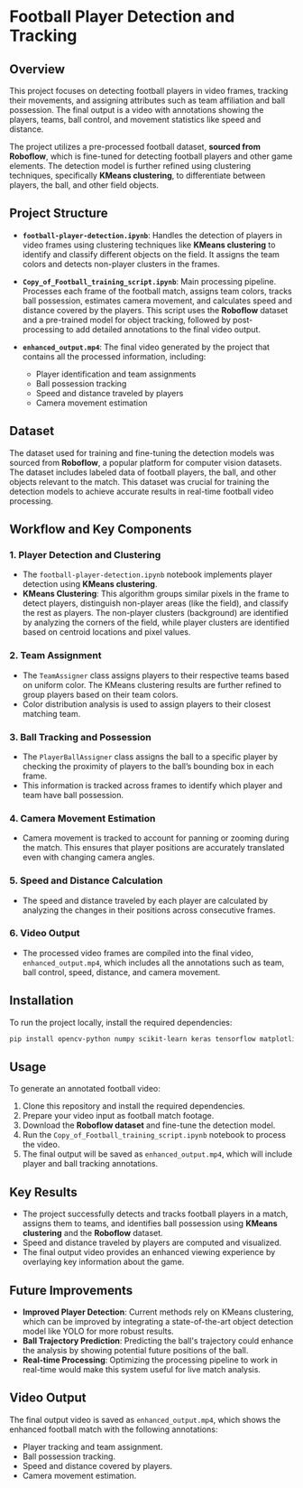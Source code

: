 # Football Player Detection and Tracking

## Overview
This project focuses on detecting football players in video frames, tracking their movements, and assigning attributes such as team affiliation and ball possession. The final output is a video with annotations showing the players, teams, ball control, and movement statistics like speed and distance.

The project utilizes a pre-processed football dataset, **sourced from Roboflow**, which is fine-tuned for detecting football players and other game elements. The detection model is further refined using clustering techniques, specifically **KMeans clustering**, to differentiate between players, the ball, and other field objects.

## Project Structure

- **`football-player-detection.ipynb`**: Handles the detection of players in video frames using clustering techniques like **KMeans clustering** to identify and classify different objects on the field. It assigns the team colors and detects non-player clusters in the frames.
  
- **`Copy_of_Football_training_script.ipynb`**: Main processing pipeline. Processes each frame of the football match, assigns team colors, tracks ball possession, estimates camera movement, and calculates speed and distance covered by the players. This script uses the **Roboflow** dataset and a pre-trained model for object tracking, followed by post-processing to add detailed annotations to the final video output.

- **`enhanced_output.mp4`**: The final video generated by the project that contains all the processed information, including:
  - Player identification and team assignments
  - Ball possession tracking
  - Speed and distance traveled by players
  - Camera movement estimation

## Dataset

The dataset used for training and fine-tuning the detection models was sourced from **Roboflow**, a popular platform for computer vision datasets. The dataset includes labeled data of football players, the ball, and other objects relevant to the match. This dataset was crucial for training the detection models to achieve accurate results in real-time football video processing.

## Workflow and Key Components

### 1. Player Detection and Clustering
- The `football-player-detection.ipynb` notebook implements player detection using **KMeans clustering**.
- **KMeans Clustering**: This algorithm groups similar pixels in the frame to detect players, distinguish non-player areas (like the field), and classify the rest as players. The non-player clusters (background) are identified by analyzing the corners of the field, while player clusters are identified based on centroid locations and pixel values.

### 2. Team Assignment
- The `TeamAssigner` class assigns players to their respective teams based on uniform color. The KMeans clustering results are further refined to group players based on their team colors.
- Color distribution analysis is used to assign players to their closest matching team.

### 3. Ball Tracking and Possession
- The `PlayerBallAssigner` class assigns the ball to a specific player by checking the proximity of players to the ball’s bounding box in each frame.
- This information is tracked across frames to identify which player and team have ball possession.

### 4. Camera Movement Estimation
- Camera movement is tracked to account for panning or zooming during the match. This ensures that player positions are accurately translated even with changing camera angles.

### 5. Speed and Distance Calculation
- The speed and distance traveled by each player are calculated by analyzing the changes in their positions across consecutive frames.

### 6. Video Output
- The processed video frames are compiled into the final video, `enhanced_output.mp4`, which includes all the annotations such as team, ball control, speed, distance, and camera movement.

## Installation

To run the project locally, install the required dependencies:

```bash
pip install opencv-python numpy scikit-learn keras tensorflow matplotlib

```
## Usage

To generate an annotated football video:

1. Clone this repository and install the required dependencies.
2. Prepare your video input as football match footage.
3. Download the **Roboflow dataset** and fine-tune the detection model.
4. Run the `Copy_of_Football_training_script.ipynb` notebook to process the video.
5. The final output will be saved as `enhanced_output.mp4`, which will include player and ball tracking annotations.

## Key Results

- The project successfully detects and tracks football players in a match, assigns them to teams, and identifies ball possession using **KMeans clustering** and the **Roboflow** dataset.
- Speed and distance traveled by players are computed and visualized.
- The final output video provides an enhanced viewing experience by overlaying key information about the game.

## Future Improvements

- **Improved Player Detection**: Current methods rely on KMeans clustering, which can be improved by integrating a state-of-the-art object detection model like YOLO for more robust results.
- **Ball Trajectory Prediction**: Predicting the ball's trajectory could enhance the analysis by showing potential future positions of the ball.
- **Real-time Processing**: Optimizing the processing pipeline to work in real-time would make this system useful for live match analysis.

## Video Output

The final output video is saved as `enhanced_output.mp4`, which shows the enhanced football match with the following annotations:
- Player tracking and team assignment.
- Ball possession tracking.
- Speed and distance covered by players.
- Camera movement estimation.

